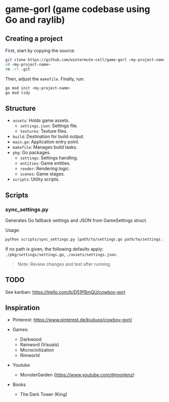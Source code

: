 <!-- LTeX: language=en-US -->
# game-gorl (game codebase using Go and raylib)
## Creating a project
First, start by copying the source:
```bash
git clone https://github.com/wintermute-cell/game-gorl <my-project-name>
cd <my-project-name>
rm -rf .git
```
Then, adjust the `makefile`. Finally, run:
```bash
go mod init <my-project-name>
go mod tidy
```

## Structure
- `assets`: Holds game assets.
  - `settings.json`: Settings file.
  - `textures`: Texture files.
- `build`: Destination for build output.
- `main.go`: Application entry point.
- `makefile`: Manages build tasks.
- `pkg`: Go packages.
  - `settings`: Settings handling.
  - `entities`: Game entities.
  - `render`: Rendering logic.
  - `scenes`: Game stages.
- `scripts`: Utility scripts.

## Scripts

### sync_settings.py
Generates Go fallback settings and JSON from GameSettings struct.

Usage:
```bash
python scripts/sync_settings.py [path/to/settings.go path/to/settings.json]
```
If no path is given, the following defaults apply: `./pkg/settings/settings.go`,
`./assets/settings.json`.

> Note: Review changes and test after running.


## TODO
See kanban: https://trello.com/b/D51PBmQU/cowboy-gorl

## Inspiration
- Pinterest: https://www.pinterest.de/kjuliusg/cowboy-gorl/
- Games:
    - Darkwood
    - Rainword (Visuals)
    - Microcivilization
    - Rimworld

- Youtube
    - MonsterGarden (https://www.youtube.com/@monlenz)

- Books
    - The Dark Tower (King)
